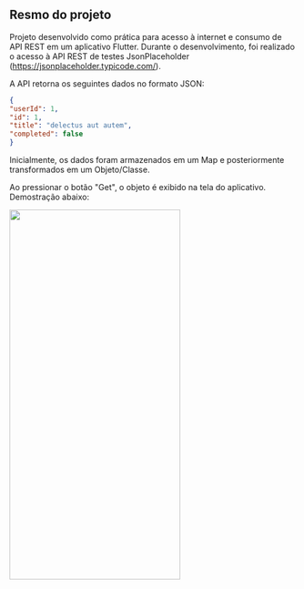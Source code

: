 ## Resmo do projeto
Projeto desenvolvido como prática para acesso à internet e consumo de API REST em um aplicativo Flutter. Durante o desenvolvimento, foi realizado o acesso à API REST de testes JsonPlaceholder (https://jsonplaceholder.typicode.com/).

A API retorna os seguintes dados no formato JSON:

```json
{
"userId": 1,
"id": 1,
"title": "delectus aut autem",
"completed": false
}
```

Inicialmente, os dados foram armazenados em um Map e posteriormente transformados em um Objeto/Classe.

Ao pressionar o botão "Get", o objeto é exibido na tela do aplicativo. Demostração abaixo:

<img src="https://github.com/devnatanaelsantos/assets_github/blob/main/internet_access/untitled-ezgif.com-video-to-gif-converter.gif" width=300 height='650'>
